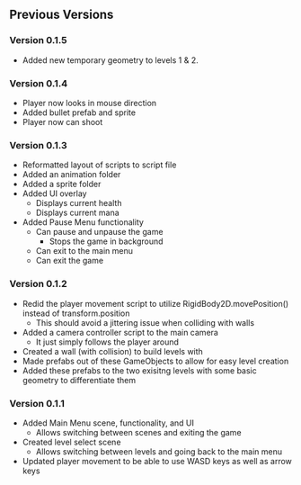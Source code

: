 ## Previous Versions

### Version 0.1.5
- Added new temporary geometry to levels 1 & 2.

### Version 0.1.4
- Player now looks in mouse direction
- Added bullet prefab and sprite
- Player now can shoot

### Version 0.1.3
- Reformatted layout of scripts to script file
- Added an animation folder
- Added a sprite folder
- Added UI overlay
    - Displays current health
    - Displays current mana
- Added Pause Menu functionality
    - Can pause and unpause the game
        - Stops the game in background
    - Can exit to the main menu
    - Can exit the game

### Version 0.1.2
- Redid the player movement script to utilize RigidBody2D.movePosition() instead of transform.position
    - This should avoid a jittering issue when colliding with walls
- Added a camera controller script to the main camera
    - It just simply follows the player around
- Created a wall (with collision) to build levels with
- Made prefabs out of these GameObjects to allow for easy level creation
- Added these prefabs to the two exisitng levels with some basic geometry to differentiate them

### Version 0.1.1
- Added Main Menu scene, functionality, and UI
    - Allows switching between scenes and exiting the game
- Created level select scene
    - Allows switching between levels and going back to the main menu
- Updated player movement to be able to use WASD keys as well as arrow keys